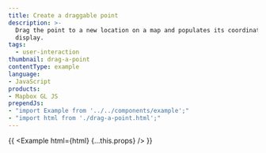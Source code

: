 ```yaml
---
title: Create a draggable point
description: >-
  Drag the point to a new location on a map and populates its coordinates in a
  display.
tags:
  - user-interaction
thumbnail: drag-a-point
contentType: example
language:
- JavaScript
products:
- Mapbox GL JS
prependJs:
- "import Example from '../../components/example';"
- "import html from './drag-a-point.html';"
---
```


{{ <Example html={html} {...this.props} /> }}
